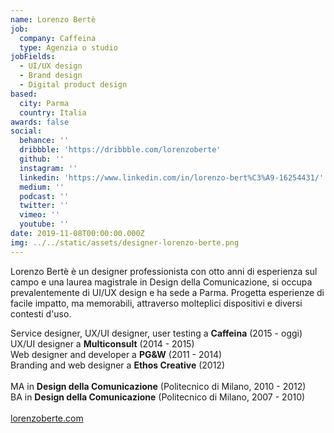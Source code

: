 ```yaml
---
name: Lorenzo Bertè
job:
  company: Caffeina
  type: Agenzia o studio
jobFields:
  - UI/UX design
  - Brand design
  - Digital product design
based:
  city: Parma
  country: Italia
awards: false
social:
  behance: ''
  dribbble: 'https://dribbble.com/lorenzoberte'
  github: ''
  instagram: ''
  linkedin: 'https://www.linkedin.com/in/lorenzo-bert%C3%A9-16254431/'
  medium: ''
  podcast: ''
  twitter: ''
  vimeo: ''
  youtube: ''
date: 2019-11-08T00:00:00.000Z
img: ../../static/assets/designer-lorenzo-berte.png
---
```


Lorenzo Bertè è un designer professionista con otto anni di esperienza sul campo e una laurea magistrale in Design della Comunicazione, si occupa prevalentemente di UI/UX design e ha sede a Parma. Progetta esperienze di facile impatto, ma memorabili, attraverso molteplici dispositivi e diversi contesti d'uso.

Service designer, UX/UI designer, user testing a **Caffeina** (2015 - oggi)  
UX/UI designer a **Multiconsult** (2014 - 2015)  
Web designer and developer a **PG&W** (2011 - 2014)  
Branding and web designer a **Ethos Creative** (2012)<br><br>
MA in **Design della Comunicazione** (Politecnico di Milano, 2010 - 2012)  
BA in **Design della Comunicazione** (Politecnico di Milano, 2007 - 2010)<br><br>
[lorenzoberte.com](https://www.lorenzoberte.com/)
